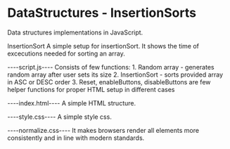 # DataStructures - InsertionSorts
Data structures implementations in JavaScript.

InsertionSort A simple setup for insertionSort. It shows the time of excecutions needed for sorting an array.

----script.js---- Consists of few functions: 1. Random array - generates random array after user sets its size 2. InsertionSort - sorts provided array in ASC or DESC order 3. Reset, enableButtons, disableButtons are few helper functions for proper HTML setup in different cases

----index.html---- A simple HTML structure.

----style.css---- A simple style css.

----normalize.css---- It makes browsers render all elements more consistently and in line with modern standards.
